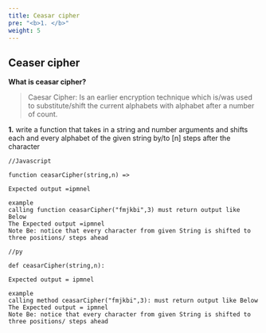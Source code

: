 ```yaml
---
title: Ceasar cipher
pre: "<b>1. </b>"
weight: 5
---
```


## Ceaser cipher

 **What is ceasar cipher?**

> Caesar Cipher: Is an earlier encryption technique which is/was used to substitute/shift the current alphabets with alphabet after a number of count.



**1.**
write a function that takes in a string and number arguments and shifts each and every alphabet of the given string by/to [n] steps after the  character

```
//Javascript

function ceasarCipher(string,n) =>

Expected output =ipmnel

example 
calling function ceasarCipher("fmjkbi",3) must return output like Below
The Expected output =ipmnel
Note Be: notice that every character from given String is shifted to three positions/ steps ahead
```

```
//py

def ceasarCipher(string,n):

Expected output = ipmnel

example 
calling method ceasarCipher("fmjkbi",3): must return output like Below
The Expected output = ipmnel
Note Be: notice that every character from given String is shifted to three positions/ steps ahead

```